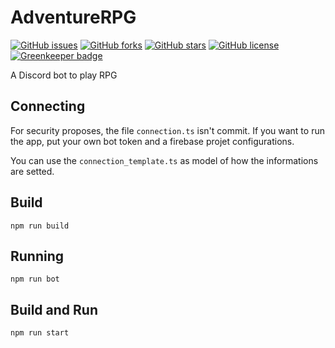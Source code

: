 # AdventureRPG

[![GitHub issues](https://img.shields.io/github/issues/lgmagalhaes88/AdventureRPG.svg?style=flat-square)](https://github.com/lgmagalhaes88/AdventureRPG/issues)
[![GitHub forks](https://img.shields.io/github/forks/lgmagalhaes88/AdventureRPG.svg?style=flat-square)](https://github.com/lgmagalhaes88/AdventureRPG/network)
[![GitHub stars](https://img.shields.io/github/stars/lgmagalhaes88/AdventureRPG.svg?style=flat-square)](https://github.com/lgmagalhaes88/AdventureRPG/stargazers)
[![GitHub license](https://img.shields.io/github/license/lgmagalhaes88/AdventureRPG.svg?style=flat-square)](https://github.com/lgmagalhaes88/AdventureRPG/blob/master/LICENSE) [![Greenkeeper badge](https://badges.greenkeeper.io/lgmagalhaes88/AdventureRPG.svg)](https://greenkeeper.io/)

A Discord bot to play RPG

## Connecting

For security proposes, the file `connection.ts` isn't commit. If you want to run the app, put your own bot token and a firebase projet configurations.

You can use the `connection_template.ts` as model of how the informations are setted.

## Build

```shell
npm run build
```

## Running

```shell
npm run bot
```

## Build and Run

```shell
npm run start
```
